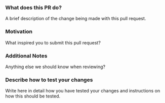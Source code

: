 ### What does this PR do?

A brief description of the change being made with this pull request.

### Motivation

What inspired you to submit this pull request?

### Additional Notes

Anything else we should know when reviewing?

### Describe how to test your changes

Write here in detail how you have tested your changes and instructions on how this should be tested.
